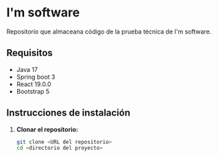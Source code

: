 # I'm software
Repositorio que almaceana código de la prueba técnica de I'm software.

## Requisitos
- Java 17
- Spring boot 3
- React 19.0.0
- Bootstrap 5

## Instrucciones de instalación

1. **Clonar el repositorio:**

   ```bash
   git clone <URL del repositorio>
   cd <directorio del proyecto>
    ```
